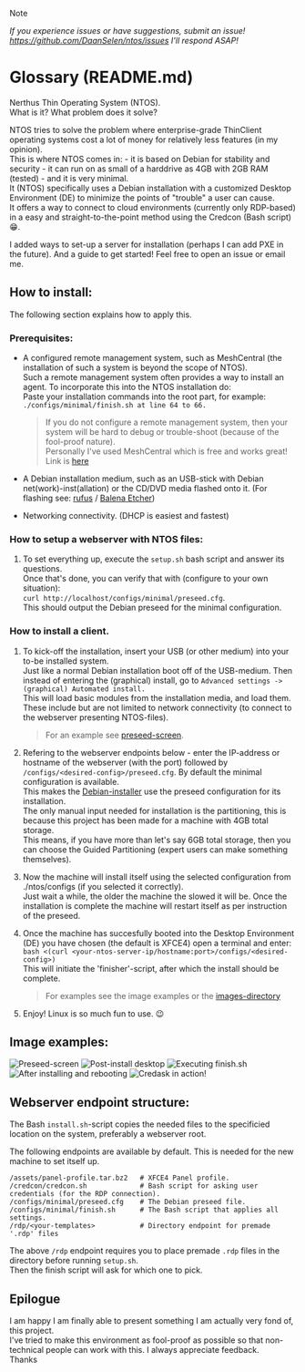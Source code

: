 > [!NOTE]
> *If you experience issues or have suggestions, submit an issue! https://github.com/DaanSelen/ntos/issues I'll respond ASAP!*

# Glossary (README.md)

Nerthus Thin Operating System (NTOS).<br>
What is it? What problem does it solve?<br>

NTOS tries to solve the problem where enterprise-grade ThinClient operating systems cost a lot of money for relatively less features (in my opinion).<br>
This is where NTOS comes in: - it is based on Debian for stability and security - it can run on as small of a harddrive as 4GB with 2GB RAM (tested) - and it is very minimal.<br>
It (NTOS) specifically uses a Debian installation with a customized Desktop Environment (DE) to minimize the points of "trouble" a user can cause.<br>
It offers a way to connect to cloud environments (currently only RDP-based) in a easy and straight-to-the-point method using the Credcon (Bash script) 😁.<br>

I added ways to set-up a server for installation (perhaps I can add PXE in the future). And a guide to get started! Feel free to open an issue or email me.

## How to install:

The following section explains how to apply this.

### Prerequisites:
- A configured remote management system, such as MeshCentral (the installation of such a system is beyond the scope of NTOS).<br>
Such a remote management system often provides a way to install an agent. To incorporate this into the NTOS installation do:<br>
Paste your installation commands into the root part, for example: `./configs/minimal/finish.sh at line 64 to 66.`

    > If you do not configure a remote management system, then your system will be hard to debug or trouble-shoot (because of the fool-proof nature).<br>
    > Personally I've used MeshCentral which is free and works great! Link is [here](https://github.com/Ylianst/MeshCentral)

- A Debian installation medium, such as an USB-stick with Debian net(work)-inst(allation) or the CD/DVD media flashed onto it. (For flashing see: [rufus](https://rufus.ie/) / [Balena Etcher](https://www.balena.io/etcher))<br>

- Networking connectivity. (DHCP is easiest and fastest)

### How to setup a webserver with NTOS files:

1.  To set everything up, execute the `setup.sh` bash script and answer its questions.<br>
    Once that's done, you can verify that with (configure to your own situation):<br>
    `curl http://localhost/configs/minimal/preseed.cfg`.<br>
    This should output the Debian preseed for the minimal configuration.<br>

### How to install a client.

1.  To kick-off the installation, insert your USB (or other medium) into your to-be installed system.<br>
    Just like a normal Debian installation boot off of the USB-medium. Then instead of entering the (graphical) install, go to `Advanced settings -> (graphical) Automated install.`<br>
    This will load basic modules from the installation media, and load them. These include but are not limited to network connectivity (to connect to the webserver presenting NTOS-files).<br>
    
    > For an example see [preseed-screen](./assets/images/debian12-preseed-screen.png).<br>

2.  Refering to the webserver endpoints below - enter the IP-address or hostname of the webserver (with the port) followed by `/configs/<desired-config>/preseed.cfg`. By default the minimal configuration is available.<br>
    This makes the [Debian-installer](https://www.debian.org/devel/debian-installer/) use the preseed configuration for its installation.<br>
    The only manual input needed for installation is the partitioning, this is because this project has been made for a machine with 4GB total storage.<br>
    This means, if you have more than let's say 6GB total storage, then you can choose the Guided Partitioning (expert users can make something themselves).<br>

3.  Now the machine will install itself using the selected configuration from ./ntos/configs (if you selected it correctly).<br>
    Just wait a while, the older the machine the slowed it will be. Once the installation is complete the machine will restart itself as per instruction of the preseed. <br>

4. Once the machine has succesfully booted into the Desktop Environment (DE) you have chosen (the default is XFCE4) open a terminal and enter:<br>
    `bash <(curl <your-ntos-server-ip/hostname:port>/configs/<desired-config>)`<br>
    This will initiate the 'finisher'-script, after which the install should be complete.

    > For examples see the image examples or the [images-directory](./assets/images)

5. Enjoy! Linux is so much fun to use. 😉

## Image examples:

![Preseed-screen](./assets/images/debian12-preseed-screen.png)
![Post-install desktop](./assets/images/debian12-postboot-desktop.png)
![Executing finish.sh](./assets/images/debian12-finishsh-progress.png)
![After installing and rebooting](./assets/images/debian12-postinstallreboot-desktop.png)
![Credask in action!](./assets/images/debian12-credask-inaction.png)

## Webserver endpoint structure:

The Bash `install.sh`-script copies the needed files to the specificied location on the system, preferably a webserver root.

The following endpoints are available by default. This is needed for the new machine to set itself up.

```shell
/assets/panel-profile.tar.bz2   # XFCE4 Panel profile.
/credcon/credcon.sh             # Bash script for asking user credentials (for the RDP connection).
/configs/minimal/preseed.cfg    # The Debian preseed file.
/configs/minimal/finish.sh      # The Bash script that applies all settings.
/rdp/<your-templates>           # Directory endpoint for premade '.rdp' files
```

The above `/rdp` endpoint requires you to place premade `.rdp` files in the directory before running `setup.sh`.<br>
Then the finish script will ask for which one to pick.

## Epilogue

I am happy I am finally able to present something I am actually very fond of, this project.<br>
I've tried to make this environment as fool-proof as possible so that non-technical people can work with this. I always appreciate feedback.<br>
Thanks<br>
